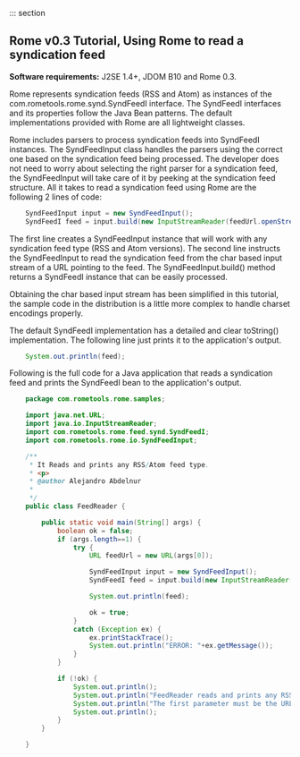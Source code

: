 ::: section
## Rome v0.3 Tutorial, Using Rome to read a syndication feed

**Software requirements:** J2SE 1.4+, JDOM B10 and Rome 0.3.

Rome represents syndication feeds (RSS and Atom) as instances of the
com.rometools.rome.synd.SyndFeedI interface. The SyndFeedI interfaces
and its properties follow the Java Bean patterns. The default
implementations provided with Rome are all lightweight classes.

Rome includes parsers to process syndication feeds into SyndFeedI
instances. The SyndFeedInput class handles the parsers using the correct
one based on the syndication feed being processed. The developer does
not need to worry about selecting the right parser for a syndication
feed, the SyndFeedInput will take care of it by peeking at the
syndication feed structure. All it takes to read a syndication feed
using Rome are the following 2 lines of code:

```java
    SyndFeedInput input = new SyndFeedInput();
    SyndFeedI feed = input.build(new InputStreamReader(feedUrl.openStream()));
```

The first line creates a SyndFeedInput instance that will work with any
syndication feed type (RSS and Atom versions). The second line instructs
the SyndFeedInput to read the syndication feed from the char based input
stream of a URL pointing to the feed. The SyndFeedInput.build() method
returns a SyndFeedI instance that can be easily processed.

Obtaining the char based input stream has been simplified in this
tutorial, the sample code in the distribution is a little more complex
to handle charset encodings properly.

The default SyndFeedI implementation has a detailed and clear toString()
implementation. The following line just prints it to the application\'s
output.

```java
    System.out.println(feed);
```

Following is the full code for a Java application that reads a
syndication feed and prints the SyndFeedI bean to the application\'s
output.

```java
    package com.rometools.rome.samples;

    import java.net.URL;
    import java.io.InputStreamReader;
    import com.rometools.rome.feed.synd.SyndFeedI;
    import com.rometools.rome.io.SyndFeedInput;

    /**
     * It Reads and prints any RSS/Atom feed type.
     * <p>
     * @author Alejandro Abdelnur
     *
     */
    public class FeedReader {

        public static void main(String[] args) {
            boolean ok = false;
            if (args.length==1) {
                try {
                    URL feedUrl = new URL(args[0]);

                    SyndFeedInput input = new SyndFeedInput();
                    SyndFeedI feed = input.build(new InputStreamReader(feedUrl.openStream()));

                    System.out.println(feed);

                    ok = true;
                }
                catch (Exception ex) {
                    ex.printStackTrace();
                    System.out.println("ERROR: "+ex.getMessage());
                }
            }

            if (!ok) {
                System.out.println();
                System.out.println("FeedReader reads and prints any RSS/Atom feed type.");
                System.out.println("The first parameter must be the URL of the feed to read.");
                System.out.println();
            }
        }

    }
```
